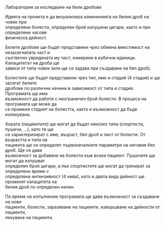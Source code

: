 Лаборатория   за   изследване на   бели   дробове  
 
Идеята   на   проекта   е   да   визуализира   измененията   на   белия   дроб   на   човек   при  
определени   болести,   определен   брой   изпушени   цигари,   както   и   при   определени   часове  
физическа   дейност.  
 
Белите   дробове   ще   бъдат   представени   чрез   обемна   вместимост   на   незасегнатата   част   и  
съответно   увредената   му   част,   измерени   в   кубични   единици.   Капацитетът   на   дроба   ще  
зависи   от   типа   човек   (или   ще   се   задава   при   създаване   на   бял   дроб).  
 
Болестите   ще   бъдат   представени   чрез   тип,   име   и   стадий   (4   стадия)   и   ще   засягат   белите  
дробове   по   различни   начини   в   зависимост   от   типа   и   стадия.   Програмата   ще   има  
възможност   да   работи   с   неограничен   брой   болести.   В   процеса   на   програмата   ще   може   да  
се   променя   стадият   на   болестта,   както   и   възможност   да   бъде   излекувана.  
 
Хората   (пациентите)   ще   могат   да   бъдат   няколко   типа   (спортисти,   пушачи,   ...),   като   те   ще  
се   характеризират   с   име,   възраст,   бял   дроб   и   лист   от   болести.   От   възрастта   и   типа   на  
пациента   ще   се   определят   първоначалните   параметри   на   неговия   бял   дроб.   Ще   се   дава  
възможност   за   добавяне   на   болести   към   всеки   пациент.   Пушачите   ще   могат   да   изпушват  
определен   брой   цигари,   а   пък   спортистите   ще   могат   да   тренират   за   определено   време   с  
определена   интензивност   (4   нива),   като   и   двата   вида   дейност   ще   променят   капацитета   на  
белия   дроб   по   определен   начин.  
 
По   време   на   изпълнение   програмата   ще   дава   възможност   за   създаване   на   нови  
пациенти,   болести,   заразяване   на   пациенти,   извършване   на   дейности   от   пациенти,  
лекуване   на   пациенти.  
